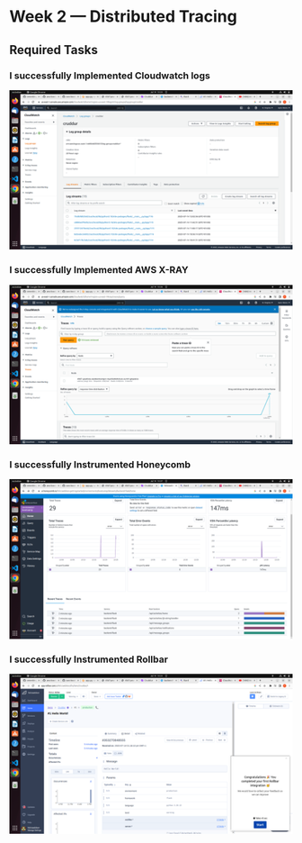 # Week 2 — Distributed Tracing

## Required Tasks

### I successfully Implemented Cloudwatch logs
![cloudwatch log image](./assets/weektwo/cloudwatch.png)

### I successfully Implemented AWS X-RAY 
![x-ray image](./assets/weektwo/xray.png)

### I successfully Instrumented Honeycomb 
![honeycomb image](./assets/weektwo/honeycomb.png)

### I successfully Instrumented Rollbar 
![x-ray image](./assets/weektwo/rollbar-proof.png)
